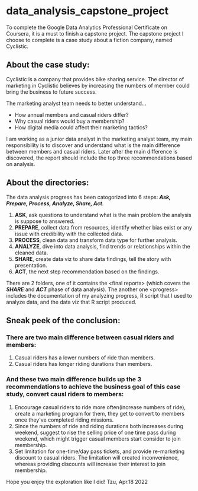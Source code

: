 # data_analysis_capstone_project

To complete the Google Data Analytics Professional Certificate on Coursera, it is a must to finish a capstone project. 
The capstone project I choose to complete is a case study about a fiction company, named Cyclistic. 



## About the case study:

Cyclistic is a company that provides bike sharing service.
The director of marketing in Cyclistic believes by increasing the numbers of member could bring the business to future success. 

The marketing analyst team needs to better understand...
- How annual members and casual riders differ?
- Why casual riders would buy a membership?
- How digital media could affect their marketing tactics?

I am working as a junior data analyst in the marketing analyst team, my main responsibility is to discover and understand what is the main difference between members and casual riders.
Later after the main difference is discovered, the report should include the top three recommendations based on analysis.




## About the directories:

The data analysis progress has been catogorized into 6 steps: ***Ask, Prepare, Process, Analyze, Share, Act***.
1. **ASK**, ask questions to understand what is the main problem the analysis is suppose to answered.
2. **PREPARE**, collect data from resources, identify whether bias exist or any issue with credibility with the collected data.
3. **PROCESS**, clean data and transform data type for further analysis.
4. **ANALYZE**, dive into data analysis, find trends or relationships within the cleaned data.
5. **SHARE**, create data viz to share data findings, tell the story with presentation.
6. **ACT**, the next step recommendation based on the findings.

There are 2 folders, one of it contains the \<final reports> (which covers the ***SHARE*** and ***ACT*** phase of data analysis). 
The another one \<progress> includes the documentation of my analyzing progress, R script that I used to analyze data, and the data viz that R script produced.



## Sneak peek of the conclusion:

### There are two main difference between casual riders and members:

1. Casual riders has a lower numbers of ride than members.
2. Casual riders has longer riding durations than members.

### And these two main difference builds up the 3 recommendations to achieve the business goal of this case study, convert causl riders to members:

1. Encourage casual riders to ride more often(increase numbers of ride), create a marketing program for them, they get to convert to members once they've completed riding missions.
2. Since the numbers of ride and riding durations both increases during weekend, suggest to rise the selling price of one time pass during weekend, which might trigger casual members start consider to join membership.
3. Set limitation for one-time/day pass tickets, and provide re-marketing discount to casual riders. The limitation will created inconvenience, whereas providing discounts will increase their interest to join membership.



Hope you enjoy the exploration like I did! 
Tzu, Apr.18 2022
